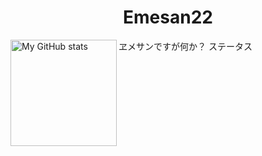 <h1 align="center">Emesan22</h1>
ヱメサンですが何か？
ステータス
  <a href="https://github.com/emesan22">
    <img align="left" height="170" alt="My GitHub stats" src="https://github-readme-stats.qwerty541.vercel.app/api?username=emesan22&show_icons=true&include_all_commits=true&count_private=true&cache_seconds=1800&icon_color=2d77dc&title_color=2d77dc&text_color=ffffff&bg_color=0d1117" />
  </a>
